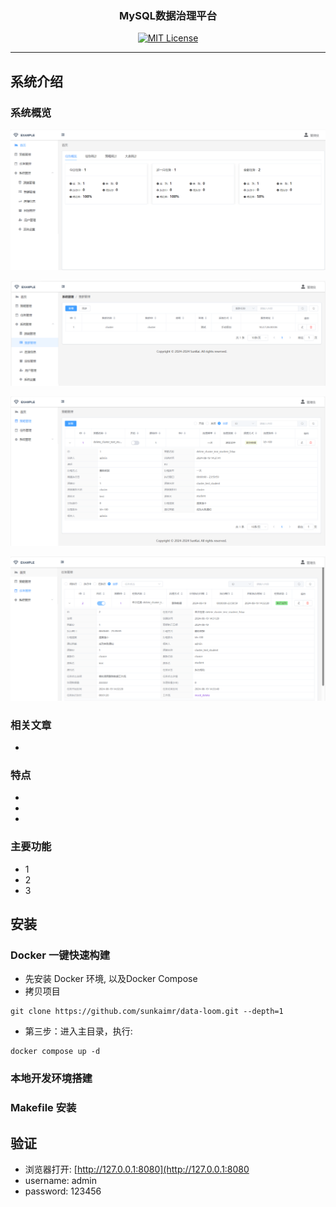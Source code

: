 <h3 align="center">MySQL数据治理平台</h3>
<p align="center">
  <a href="https://github.com/sunkaimr/data-loom/blob/main/LICENSE"><img src="https://img.shields.io/badge/License-MIT-brightgreen" alt="MIT License"></a>
</p>



------------------------------

## 系统介绍

### 系统概览

![cluster](img/dashboard.png)

![cluster](img/cluster.png)

![cluster](img/policy.png)

![cluster](img/task.png)

### 相关文章

- 
### 特点

- 
- 
- 

### 主要功能

- 1
- 2
- 3

## 安装

### Docker 一键快速构建

[//]: # "> 方法一"
-  先安装 Docker 环境, 以及Docker Compose
- 拷贝项目
```shell 
git clone https://github.com/sunkaimr/data-loom.git --depth=1
```
- 第三步：进入主目录，执行:
```
docker compose up -d
```

### 本地开发环境搭建

### Makefile 安装

## 验证
- 浏览器打开: [http://127.0.0.1:8080](http://127.0.0.1:8080
- username: admin
- password: 123456

